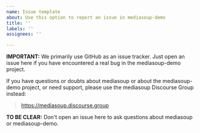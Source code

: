 ```yaml
---
name: Issue template
about: Use this option to report an issue in mediasoup-demo
title: ''
labels: ''
assignees: ''

---
```


**IMPORTANT:** We primarily use GitHub as an issue tracker. Just open an issue here if you have encountered a real bug in the mediasoup-demo project.

If you have questions or doubts about mediasoup or about the mediasoup-demo project, or need support, please use the mediasoup Discourse Group instead:
> 
> https://mediasoup.discourse.group

**TO BE CLEAR:** Don't open an issue here to ask questions about mediasoup or mediasoup-demo.
